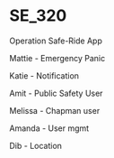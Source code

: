 # SE_320
Operation Safe-Ride App

Mattie - Emergency Panic

Katie - Notification

Amit - Public Safety User

Melissa - Chapman user

Amanda - User mgmt

Dib - Location

